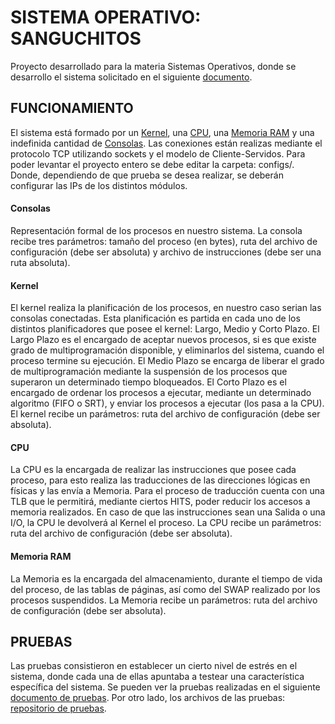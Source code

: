 <!-- @format -->

# SISTEMA OPERATIVO: SANGUCHITOS

Proyecto desarrollado para la materia Sistemas Operativos, donde se desarrollo el sistema solicitado en el siguiente [documento](https://docs.google.com/document/d/17WP76Vsi6ZrYlpYT8xOPXzLf42rQgtyKsOdVkyL5Jj0/edit).

## FUNCIONAMIENTO

El sistema está formado por un [Kernel](#id1), una [CPU](#id2), una [Memoria RAM](#id3) y una indefinida cantidad de [Consolas](#id4).
Las conexiones están realizas mediante el protocolo TCP utilizando sockets y el modelo de Cliente-Servidos.
Para poder levantar el proyecto entero se debe editar la carpeta: configs/. Donde, dependiendo de que prueba se desea realizar, se deberán configurar las IPs de los distintos módulos.

#### Consolas<a name="id4"></a>

Representación formal de los procesos en nuestro sistema. La consola recibe tres parámetros: tamaño del proceso (en bytes), ruta del archivo de configuración (debe ser absoluta) y archivo de instrucciones (debe ser una ruta absoluta).

#### Kernel<a name="id1"></a>

El kernel realiza la planificación de los procesos, en nuestro caso serian las consolas conectadas. Esta planificación es partida en cada uno de los distintos planificadores que posee el kernel: Largo, Medio y Corto Plazo.
El Largo Plazo es el encargado de aceptar nuevos procesos, si es que existe grado de multiprogramación disponible, y eliminarlos del sistema, cuando el proceso termine su ejecución.
El Medio Plazo se encarga de liberar el grado de multiprogramación mediante la suspensión de los procesos que superaron un determinado tiempo bloqueados.
El Corto Plazo es el encargado de ordenar los procesos a ejecutar, mediante un determinado algoritmo (FIFO o SRT), y enviar los procesos a ejecutar (los pasa a la CPU).
El kernel recibe un parámetros: ruta del archivo de configuración (debe ser absoluta).

#### CPU<a name="id2"></a>

La CPU es la encargada de realizar las instrucciones que posee cada proceso, para esto realiza las traducciones de las direcciones lógicas en físicas y las envía a Memoria. Para el proceso de traducción cuenta con una TLB que le permitirá, mediante ciertos HITS, poder reducir los accesos a memoria realizados. En caso de que las instrucciones sean una Salida o una I/O, la CPU le devolverá al Kernel el proceso.
La CPU recibe un parámetros: ruta del archivo de configuración (debe ser absoluta).

#### Memoria RAM<a name="id3"></a>

La Memoria es la encargada del almacenamiento, durante el tiempo de vida del proceso, de las tablas de páginas, así como del SWAP realizado por los procesos suspendidos.
La Memoria recibe un parámetros: ruta del archivo de configuración (debe ser absoluta).

## PRUEBAS

Las pruebas consistieron en establecer un cierto nivel de estrés en el sistema, donde cada una de ellas apuntaba a testear una característica específica del sistema. Se pueden ver la pruebas realizadas en el siguiente [documento de pruebas](https://docs.google.com/document/d/1SBBTCweMCiBg6TPTt7zxdinRh4ealRasbu0bVlkty5o/edit). Por otro lado, los archivos de las pruebas: [repositorio de pruebas](https://github.com/sisoputnfrba/kiss-pruebas).
